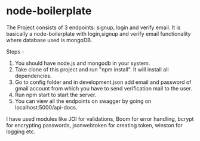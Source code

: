 # node-boilerplate
The Project consists of 3 endpoints: signup, login and verify email.
It is basically a node-boilerplate with login,signup and verify email functionality where database used is mongoDB.

Steps -
1. You should have node.js and mongodb in your system.
2. Take clone of this project and run "npm install". It will install all dependencies.
3. Go to config folder and in development.json add email and password of gmail account from which you have to send verification mail to the user.
4. Run npm start to start the server.
5. You can view all the endpoints on swagger by going on localhost:5000/api-docs.

I have used modules like JOI for validations, Boom for error handling, bcrypt for encrypting passwords, jsonwebtoken for creating token, winston for logging etc.
